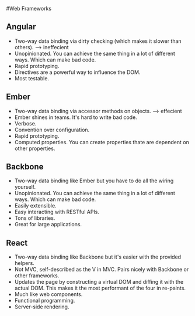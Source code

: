 #Web Frameworks

## Angular

- Two-way data binding via dirty checking (which makes it slower than others).  --> ineffecient
- Unopinionated. You can achieve the same thing in a lot of different ways. Which can make bad code.
- Rapid prototyping.
- Directives are a powerful way to influence the DOM.
- Most testable.

## Ember

- Two-way data binding via accessor methods on objects. --> effecient
- Ember shines in teams. It's hard to write bad code.
- Verbose.
- Convention over configuration.
- Rapid prototyping.
- Computed properties. You can create properties thate are dependent on other properties.

## Backbone

- Two-way data binding like Ember but you have to do all the wiring yourself.
- Unopinionated. You can achieve the same thing in a lot of different ways. Which can make bad code.
- Easily extensible.
- Easy interacting with RESTful APIs.
- Tons of libraries.
- Great for large applications.

## React

- Two-way data binding like Backbone but it's easier with the provided helpers.
- Not MVC, self-described as the V in MVC. Pairs nicely with Backbone or other frameworks.
- Updates the page by constructing a virtual DOM and diffing it with the actual DOM. This makes it the most performant of the four in re-paints.
- Much like web components.
- Functional programming.
- Server-side rendering.
